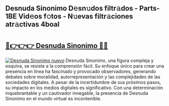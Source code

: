 ## Desnuda Sinonimo D𝚎sn𝚞dos filtr𝚊dos - Parts-1BE Vid𝚎os f𝚘tos - N𝚞evas filtr𝚊ciones atr𝚊ctivas 4boaI

# <h2><a href="http://mb0fxq.tromn.icu/?c=Desnuda+Sinonimo">🔗👉👉👉 Desnuda Sinonimo 🔗🔗</a></h2>

[![Desnuda Sinonimo nuevo](https://i.imgur.com/pEAQMta.gif)](http://mb0fxq.tromn.icu/?c=Desnuda+Sinonimo)
Desnuda Sinonimo, una figura compleja y esquiva, se resiste a la comprensión fácil. Su enfoque único para crear una presencia en línea ha fascinado y provocado observadores, generando debates sobre moralidad, autorrepresentación y las complejidades de las sociedades digitales. A pesar de la incertidumbre de sus próximos pasos, su impacto en los medios digitales es significativo. Con una determinación inquebrantable y un cautivador innegable, la presencia de Desnuda Sinonimo en el mundo virtual es incontenible.
